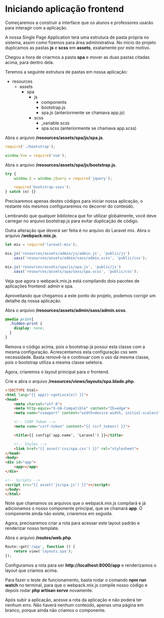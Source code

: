 # Iniciando aplicação frontend

Começaremos a construir a interface que os alunos e professores usarão para interagir com a aplicação.

A nossa Single Page Application terá uma estrutura de pasta própria no sistema, assim como fizemos para área administrativa. No início do projeto duplicamos as pastas **js** e **scss** em **assets**, exatamente por este motivo.

Chegou a hora de criarmos a pasta **spa** e mover as duas pastas citadas acima, para dentro dela.

Teremos a seguinte estrutura de pastas em nossa aplicação:

* resources
	* assets
		* spa
			* js
				* components
				* bootstrap.js
				* spa.js (anteriormente se chamava app.js)
			* scss
				* \_variable.scss
				* spa.scss (anteriormente se chamava app.scss)

Abra o arquivo **/resources/assets/spa/js/spa.js**.

```js
require('./bootstrap');

window.Vue = require('vue');
```

Abra o arquivo **/resources/assets/spa/js/bootstrap.js**.

```js
try {
    window.$ = window.jQuery = require('jquery');

    require('bootstrap-sass');
} catch (e) {}
```

Precisaremos apenas destes códigos para iniciar nossa aplicação, o restante nós mesmos configuraremos no decorrer do conteúdo.

Lembrando que qualquer biblioteca que for utilizar globalmente, você deve carregar no arquivo bootstrap.js para evitar duplicação de código.

Outra alteração que deverá ser feita é no arquivo do Laravel mix. Abra o arquivo **/webpack.mix.js**.

```js
let mix = require('laravel-mix');

mix.js('resources/assets/admin/js/admin.js', 'public/js')
   .sass('resources/assets/admin/sass/admin.scss', 'public/css');

mix.js('resources/assets/spa/js/spa.js', 'public/js')
   .sass('resources/assets/spa/sass/spa.scss', 'public/css');
```

Veja que agora o webpack.mix.js está compilando dois pacotes de aplicações frontend: admin e spa.

Aproveitando que chegamos a este ponto do projeto, podemos corrigir um detalhe da nossa aplicação. 

Abra o arquivo **/resources/assets/admin/sass/admin.scss**.

```css
@media print{
  .hidden-print {
    display: none;
  }
}
```

Remova o código acima, pois o bootstrap já possui esta classe com a mesma configuração. Acrescentamos esta configuração css sem necessidade. Basta removê-la e continuar com o uso da mesma classe, pois o bootstrap utiliza a mesma classe seletora.

Agora, criaremos o layout principal para o frontend. 

Crie e abra o arquivo **/resources/views/layouts/spa.blade.php**.

```html
<!DOCTYPE html>
<html lang="{{ app()->getLocale() }}">
<head>
    <meta charset="utf-8">
    <meta http-equiv="X-UA-Compatible" content="IE=edge">
    <meta name="viewport" content="width=device-width, initial-scale=1">

    <!-- CSRF Token -->
    <meta name="csrf-token" content="{{ csrf_token() }}">

    <title>{{ config('app.name', 'Laravel') }}</title>

    <!-- Styles -->
    <link href="{{ asset('css/spa.css') }}" rel="stylesheet">
</head>
<body>
<div id="app">
    <app></app>
</div>

<!-- Scripts -->
<script src="{{ asset('js/spa.js') }}"></script>
</body>
</html>
```

Note que chamamos os arquivos que o webpack.mix.js compilará e já adicionamos o nosso componente principal, que se chamará **app**. O componente ainda não existe, criaremos em seguida.

Agora, precisaremos criar a rota para acessar este layout padrão e renderizar nosso template.

Abra o arquivo **/routes/web.php**.

```php
Route::get('/app', function () {
    return view('layouts.spa');
});
```

Configuramos a rota para ser **http://localhost:8000/app** e renderizamos o layout que criamos acima.

Para fazer o teste de funcionamento, basta rodar o comando **npm run watch** no terminal, para que o webpack.mix.js compile nosso código e depois rodar **php artisan serve** novamente.

Após subir a aplicação, acesse a rota da aplicação e não poderá ter nenhum erro. Não haverá nenhum conteúdo, apenas uma página em branco, porque ainda não criamos o componente.